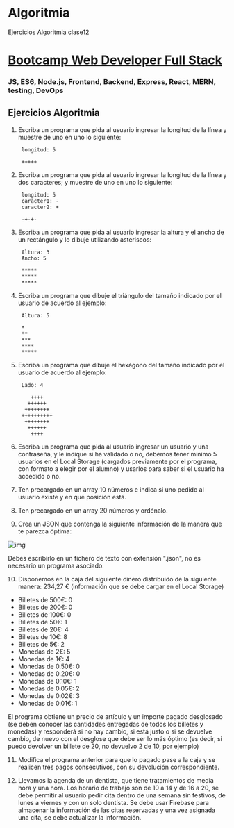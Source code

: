 # Algoritmia
Ejercicios Algoritmia clase12 


# [Bootcamp Web Developer Full Stack](https://www.thebridge.tech/bootcamps/bootcamp-fullstack-developer/)
### JS, ES6, Node.js, Frontend, Backend, Express, React, MERN, testing, DevOps

## Ejercicios Algoritmia


1. Escriba un programa que pida al usuario ingresar la longitud de la línea y muestre de uno en uno lo siguiente: 

        longitud: 5

        +++++


2. Escriba un programa que pida al usuario ingresar la longitud de la línea y dos caracteres;  y muestre de uno en uno lo siguiente:
 
        longitud: 5
        caracter1: -
        caracter2: +

        -+-+-

3. Escriba un programa que pida al usuario ingresar la altura y el ancho de un rectángulo y lo dibuje utilizando asteriscos:
        
        
        Altura: 3
        Ancho: 5

        *****
        *****
        *****


4. Escriba un programa que dibuje el triángulo del tamaño indicado por el usuario de acuerdo al ejemplo:

        Altura: 5

        *
        **
        ***
        ****
        *****

5. Escriba un programa que dibuje el hexágono del tamaño indicado por el usuario de acuerdo al ejemplo:

        Lado: 4

           ++++
          ++++++
         ++++++++
        ++++++++++
         ++++++++
          ++++++
           ++++

6. Escriba un programa que pida al usuario ingresar un usuario y una contraseña,  y le indique si ha validado o no, debemos tener mínimo 5 usuarios en el Local Storage (cargados previamente por el programa, con formato a elegir por el alumno) y usarlos para saber si el usuario ha accedido o no.

7. Ten precargado en un array 10 números e indica si uno pedido al usuario existe y en qué posición está.

8. Ten precargado en un array 20 números y ordénalo.

9. Crea un JSON que contenga la siguiente información de la manera que te parezca óptima:

![img](../../assets/js_avanzado/clase12/Ejercicio_9_Algoritmia.png)

Debes escribirlo en un fichero de texto con extensión ".json", no es necesario un programa asociado.

10. Disponemos en la caja del siguiente dinero distribuido de la siguiente manera: 234,27 € (información que se debe cargar en el Local Storage)
- Billetes de 500€: 0
- Billetes de 200€: 0
- Billetes de 100€: 0
- Billetes de 50€: 1 
- Billetes de 20€: 4
- Billetes de 10€: 8
- Billetes de 5€: 2
- Monedas de 2€: 5
- Monedas de 1€: 4
- Monedas de 0.50€: 0
- Monedas de 0.20€: 0
- Monedas de 0.10€: 1
- Monedas de 0.05€: 2
- Monedas de 0.02€: 3
- Monedas de 0.01€: 1

El programa obtiene un precio de artículo y un importe pagado desglosado (se deben conocer las cantidades entregadas de todos los billetes y monedas) y responderá si no hay cambio, si está justo o si se devuelve cambio, de nuevo con el desglose que debe ser lo más óptimo (es decir, si puedo devolver un billete de 20, no devuelvo 2 de 10, por ejemplo)

11. Modifica el programa anterior para que lo pagado pase a la caja y se realicen tres pagos consecutivos, con su devolución correspondiente.

12. Llevamos la agenda de un dentista, que tiene tratamientos de media hora y una hora. Los horario de trabajo son de 10 a 14 y de 16 a 20, se debe permitir al usuario pedir cita dentro de una semana sin festivos, de lunes a viernes y con un solo dentista. Se debe usar Firebase para almacenar la información de las citas reservadas y una vez asignada una cita, se debe actualizar la información. 
